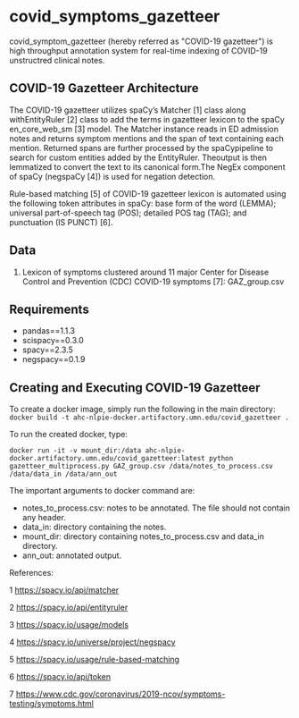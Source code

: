 # covid_symptoms_gazetteer

covid_symptom_gazetteer (hereby referred as "COVID-19 gazetteer") is high throughput annotation system for real-time indexing of COVID-19 unstructred clinical notes. 

## COVID-19 Gazetteer Architecture

The COVID-19 gazetteer utilizes spaCy’s Matcher [1] class along withEntityRuler [2] class to add the terms in gazetteer lexicon to the spaCy en_core_web_sm [3] model. The Matcher instance reads in ED admission notes and returns symptom mentions and the span of text containing each mention. Returned spans are further processed by the spaCypipeline to search for custom entities added by the EntityRuler. Theoutput is then lemmatized to convert the text to its canonical form.The NegEx component of spaCy (negspaCy [4]) is used for negation detection.

Rule-based matching [5] of COVID-19 gazetteer lexicon is automated using the following token attributes in spaCy: base form of the word (LEMMA); universal part-of-speech tag (POS); detailed POS tag (TAG); and punctuation (IS PUNCT) [6].

## Data

1. Lexicon of symptoms clustered around 11 major Center for Disease Control and Prevention (CDC) COVID-19 symptoms [7]: GAZ_group.csv

## Requirements

- pandas==1.1.3
- scispacy==0.3.0
- spacy==2.3.5
- negspacy==0.1.9

## Creating and Executing COVID-19 Gazetteer

To create a docker image, simply run the following in the main directory:
```docker build -t ahc-nlpie-docker.artifactory.umn.edu/covid_gazetteer .```

To run the created docker, type:

```docker run -it -v mount_dir:/data ahc-nlpie-docker.artifactory.umn.edu/covid_gazetteer:latest python gazetteer_multiprocess.py GAZ_group.csv /data/notes_to_process.csv /data/data_in /data/ann_out```

The important arguments to docker command are:

   - notes_to_process.csv: notes to be annotated. The file should not contain any header.
   - data_in: directory containing the notes.
   - mount_dir: directory containing notes_to_process.csv and data_in directory.
   - ann_out: annotated output.

References:

1 https://spacy.io/api/matcher

2 https://spacy.io/api/entityruler

3 https://spacy.io/usage/models

4 https://spacy.io/universe/project/negspacy

5 https://spacy.io/usage/rule-based-matching

6 https://spacy.io/api/token

7 https://www.cdc.gov/coronavirus/2019-ncov/symptoms-testing/symptoms.html
